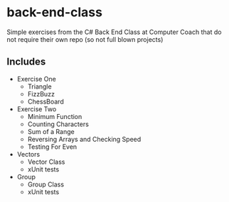 # back-end-class
Simple exercises from the C# Back End Class at Computer Coach that do not require their own repo (so not full blown projects)



## Includes

- Exercise One 
  - Triangle
  - FizzBuzz
  - ChessBoard
- Exercise Two
  - Minimum Function
  - Counting Characters
  - Sum of a Range
  - Reversing Arrays and Checking Speed
  - Testing For Even
- Vectors
  - Vector Class
  - xUnit tests
- Group
  - Group Class
  - xUnit tests